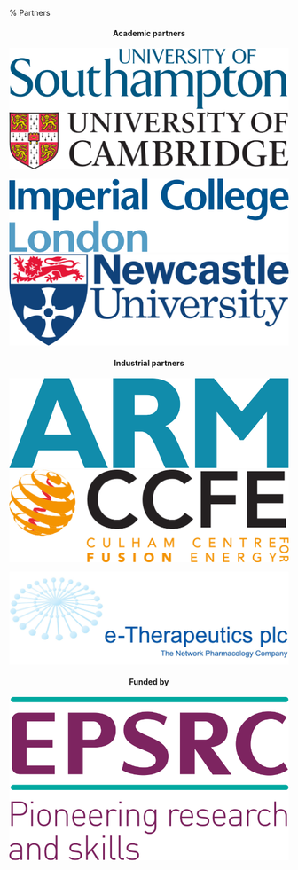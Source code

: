 % Partners

<div class="partners">
<center>

#### Academic partners

[![University of Southampton][southampton_logo]](https://www.southampton.ac.uk/)
[![University of Cambridge][cambridge_logo]](https://www.cam.ac.uk/)

[![Imperial College London][icl_logo]](https://www.imperial.ac.uk/)
[![Newcastle University][newcastle_logo]](http://ncl.ac.uk/)

<!-- TODO: switch to SVG logos, erase JPG's from git history -->
#### Industrial partners

[![ARM][arm_logo]](https://www.arm.com/) [![Culham Centre for Fusion Energy][ccfe_logo]](http://www.ccfe.ac.uk/)

[![e-Therapeutics][etx_logo]](http://www.etherapeutics.co.uk/)

#### Funded by

<!-- TODO: reduce size of EPSRC logo -->

[![EPSRC][epsrc_logo]](https://www.epsrc.ac.uk/)

</center>
</div>

[southampton_logo]: ../img/University_of_Southampton_Logo.svg
[newcastle_logo]: ../img/Newcastle_University_Logo.svg
[cambridge_logo]: ../img/University_of_Cambridge_logo.svg
[icl_logo]: ../img/Imperial_College_London_Logo.svg
[arm_logo]: ../img/ARM_Logo.svg
[ccfe_logo]: ../img/CCFE_Logo.jpg
[etx_logo]: ../img/ETX_Logo.jpg
[epsrc_logo]: ../img/EPSRC_Logo.svg
